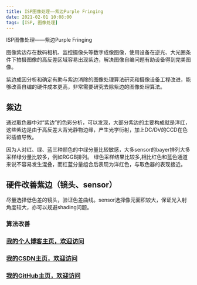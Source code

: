 ```yaml
---
title: ISP图像处理——紫边Purple Fringing
date: 2021-02-01 10:08:00
tags: [ISP, 图像处理]
---
```


ISP图像处理——紫边Purple Fringing
<!--more-->


图像紫边存在数码相机、监控摄像头等数字成像图像，使用设备在逆光、大光圈条件下拍摄图像的高反差区域容易出现紫边，解决图像自编问题有助设备得到完美图像。

紫边成因分析和确定有助与紫边消除的图像处理算法研究和摄像设备工程改进，能够改善自编的硬件成本更高，非常需要研究去除紫边的图像处理算法。

## 紫边
通过取色器中对“紫边”的色彩分析，可以发现，大部分紫边的主要构成就是洋红，这些紫边是由于高反差大背光静物边缘，产生光学衍射，加上DC/DV的CCD在色彩插值导致。

因为人对红、绿、蓝三种颜色的中绿分量比较敏感，大多sensor的bayer排列大多采样绿分量比较多，例如RGGB排列。
绿色采样结果比较多,相比红色和蓝色通道来说不容易发生混叠，而红蓝分量组合后表现为洋红色，与取色器的表现接近。


## 硬件改善紫边（镜头、sensor）
尽量选择低色差的镜头，验证色差曲线。sensor选择像元面积较大，保证光入射角度较大，亦可以规避shading问题。

### 算法改善

### [我的个人博客主页，欢迎访问](http://www.aomanhao.top/)
### [我的CSDN主页，欢迎访问](https://blog.csdn.net/Aoman_Hao)
### [我的GitHub主页，欢迎访问](https://github.com/AomanHao)


